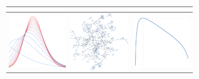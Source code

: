 
---
<table style="width:100%; table-layout: fixed;">
 <tr>
  <td style="width:33.3%; overflow: hidden;">
   <img src="images/variational_EB.svg" style="width:100%; height:auto;">
  </td>
  <td style="width:33.3%; overflow: hidden;">
   <img src="images/random_graph.svg" style="width:100%; height:auto;">
  </td>
  <td style="width:33.3%; overflow: hidden;">
   <img src="images/plot_ml.svg" style="width:100%; height:auto;">
  </td>
 </tr>
</table>

<!--
**gleday/gleday** is a ✨ _special_ ✨ repository because its `README.md` (this file) appears on your GitHub profile.

Here are some ideas to get you started:

- 🔭 I’m currently working on ...
- 🌱 I’m currently learning ...
- 👯 I’m looking to collaborate on ...
- 🤔 I’m looking for help with ...
- 💬 Ask me about ...
- 📫 How to reach me: ...
- 😄 Pronouns: ...
- ⚡ Fun fact: ...
-->
